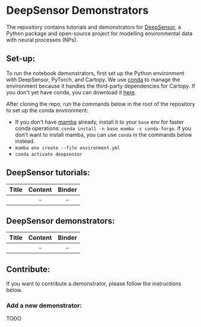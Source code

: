# DeepSensor Demonstrators

The repository contains tutorials and demonstrators for [DeepSensor](https://github.com/tom-andersson/deepsensor),
a Python package and open-source project for modelling environmental data with neural processes (NPs).

## Set-up:

To run the notebook demonstrators, first set up the Python environment with DeepSensor, PyTorch,
and Cartopy. We use [conda](https://docs.conda.io/en/latest/) to manage the environment because
it handles the third-party dependencies for Cartopy. 
If you don't yet have conda, you can download it
[here](https://docs.conda.io/projects/conda/en/latest/user-guide/install/linux.html).

After cloning the repo, run the commands below in the root of the repository to
set up the conda environment:

- If you don't have [mamba](https://github.com/mamba-org/mamba) already, install
it to your `base` env for faster conda operations: `conda install -n base mamba -c
conda-forge`. If you don't want to install mamba, you can use `conda` in the commands below instead.
- `mamba env create --file environment.yml`
- `conda activate deepsensor`

## DeepSensor tutorials:
| Title | Content | Binder |
|:------|:-------:| :---: |
|       |   -     | - |

## DeepSensor demonstrators:
| Title | Content | Binder |
|:------|:-------:| :---: |
|       |   -     | - |

## Contribute:

If you want to contribute a demonstrator, please follow the instructions below.

### Add a new demonstrator:
TODO